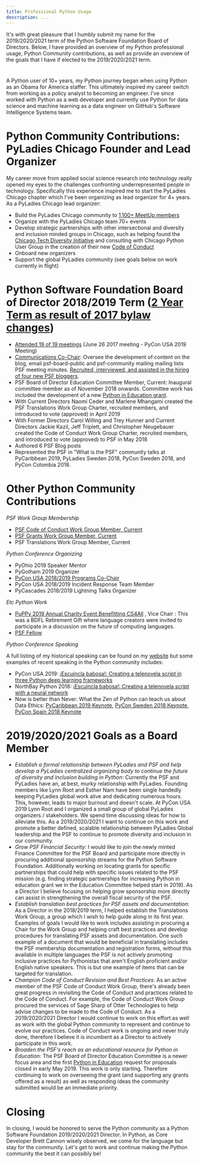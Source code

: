 ```yaml
---
title: Professional Python Usage
description: ...
---
```


It's with great pleasure that I humbly submit my name for the 2019/2020/2021 term of the Python Software Foundation Board of Directors. Below, I have provided an overview of my Python professional usage, Python Community contributions, as well as provide an overview of the goals that I have if elected to the 2019/2020/2021 term.


# 


A Python user of 10\+ years, my Python journey began when using Python as an Obama for America staffer. This ultimately inspired my career switch from working as a policy analyst to becoming an engineer. I've since worked with Python as a web developer and currently use Python for data science and machine learning as a data engineer on GitHub's Software Intelligence Systems team.


# Python Community Contributions: PyLadies Chicago Founder and Lead Organizer


My career move from applied social science research into technology really opened my eyes to the challenges confronting underrepresented people in technology. Specifically this experience inspired me to start the PyLadies Chicago chapter which I've been organizing as lead organizer for 4\+ years. As a PyLadies Chicago lead organizer:


* Build the PyLadies Chicago community to [1,100\+ MeetUp members](https://www.meetup.com/Chicago-PyLadies/)
* Organize with the PyLadies Chicago team 70\+ events
* Develop strategic partnerships with other intersectional and diversity and inclusion minded groups in Chicago, such as helping found the [Chicago Tech Diversity Initiative](http://www.chitechdiversity.com/) and consulting with Chicago Python User Group in the creation of their new [Code of Conduct](https://www.chipy.org/pages/conduct/)
* Onboard new organizers
* Support the global PyLadies community (see goals below on work currently in flight)


# Python Software Foundation Board of Director 2018/2019 Term ([2 Year Term as result of 2017 bylaw changes](http://pyfound.blogspot.com/2017/07/2017-bylaw-changes.html))


* [Attended 19 of 19 meetings](/psf/records/board/minutes/) (June 26 2017 meeting \- PyCon USA 2019 Meeting)
* [Communications Co\-Chair](/psf/records/board/history/#id25): Oversee the development of content on the blog, email psf\-board\-public and psf\-community mailing mailing lists PSF meeting minutes. [Recruited, interviewed, and assisted in the hiring of four new PSF bloggers](http://pyfound.blogspot.com/2018/01/the-python-software-foundation-is.html).
* PSF Board of Director Education Committee Member, Current: Inaugural committee member as of November 2018 onwards. Committee work has included the development of a new [Python in Education grant](http://pyfound.blogspot.com/2019/01/python-in-education-request-for-ideas.html).
* With Current Directors Naomi Ceder and Marlene Mhangami created the PSF Translations Work Group Charter, recruited members, and introduced to vote (approved) in April 2019
* With Former Directors Carol Willing and Trey Hunner and Current Directors Jackie Kazil, Jeff Triplett, and Christopher Neugebauer created the Code of Conduct Work Group Charter, recruited members, and introduced to vote (approved) to PSF in May 2018
* Authored 6 PSF Blog posts
* Represented the PSF in "What is the PSF" community talks at PyCaribbean 2019, PyLadies Sweden 2018, PyCon Sweden 2018, and PyCon Colombia 2018\.


# Other Python Community Contributions


*PSF Work Group Membership*


* [PSF Code of Conduct Work Group Member, Current](/psf/committees/#code-of-conduct-work-group)
* [PSF Grants Work Group Member, Current](/psf/committees/#grants-work-group)
* PSF Translations Work Group Member, Current


*Python Conference Organizing*


* PyOhio 2019 Speaker Mentor
* PyGotham 2019 Organizer
* [PyCon USA 2018/2019 Programs Co\-Chair](https://us.pycon.org/2019/about/staff/)
* PyCon USA 2018/2019 Incident Response Team Member
* PyCascades 2018/2019 Lightning Talks Organizer


*Etc Python Work*


* [PuPPy 2019 Annual Charity Event Benefitting CS4All](http://bdfl-gift.pspython.com/) , Vice Chair : This was a BDFL Retirement Gift where language creators were invited to participate in a discussion on the future of computing languages.
* [PSF Fellow](http://pyfound.blogspot.com/2017/10/python-software-foundation-fellow.html)


*Python Conference Speaking*


A full listing of my historical speaking can be found on my [website](http://lorenamesa.com/talks.html) but some examples of recent speaking in the Python community includes:


* PyCon USA 2019: [¡Escuincla babosa!: Creating a telenovela script in three Python deep learning frameworks](https://us.pycon.org/2019/schedule/presentation/199/)
* NorthBay Python 2018: [¡Escuincla babosa!: Creating a telenovela script with a neural network](https://2018.northbaypython.org/schedule/presentation/25/)
* Now is better than Never: What the Zen of Python can teach us about Data Ethics: [PyCaribbean 2019 Keynote](http://pycaribbean.com/), [PyCon Sweden 2018 Keynote](https://pycon.se/), [PyCon Spain 2018 Keynote](https://2018.es.pycon.org/speakers/lorena-mesa)


# 2019/2020/2021 Goals as a Board Member


* *Establish a formal relationship between PyLadies and PSF and help develop a PyLadies centralized organizing body to continue the future of diversity and inclusion building in Python*: Currently the PSF and PyLadies have an, at best, murky relationship with PyLadies. Founding members like Lynn Root and Esther Nam have been single handedly keeping PyLadies global work alive and dedicating numerous hours. This, however, leads to major burnout and doesn't scale. At PyCon USA 2019 Lynn Root and I organized a small group of global PyLadies organizers / stakeholders. We spend time discussing ideas for how to alleviate this. As a 2019/2020/2021 I want to continue on this work and promote a better defined, scalable relationship between PyLadies Global leadership and the PSF to continue to promote diversity and inclusion in our community.
* *Grow PSF Financial Security*: I would like to join the newly minted Finance Committee for the PSF Board and participate more directly in procuring additional sponsorship streams for the Python Software Foundation. Additionally working on locating grants for specific partnerships that could help with specific issues related to the PSF mission (e.g. finding strategic partnerships for increasing Python in education grant we in the Education Committee helped start in 2019\). As a Director I believe focusing on helping grow sponsorship more directly can assist in strengthening the overall fiscal security of the PSF.
* *Establish translation best practices for PSF assets and documentation*: As a Director in the 2018/2019 term, I helped establish the Translations Work Group, a group which I wish to help guide along in its first year. Examples of goals I would like to work includes assisting in procuring a Chair for the Work Group and helping craft best practices and develop procedures for translating PSF assets and documentation. One such example of a document that would be beneficial in translating includes the PSF membership documentation and registration forms, without this available in multiple languages the PSF is not actively promoting inclusive practices for Pythonistas that aren't English proficient and/or English native speakers. This is but one example of items that can be targeted for translation.
* *Champion Code of Conduct Revision and Best Practices*: As an active member of the PSF Code of Conduct Work Group, there's already been great progress in revisiting the Code of Conduct and practices related to the Code of Conduct. For example, the Code of Conduct Work Group procured the services of Sage Sharp of Otter Technologies to help advise changes to be made to the Code of Conduct. As a 2019/2020/2021 Director I would continue to work on this effort as well as work with the global Python community to represent and continue to evolve our practices. Code of Conduct work is ongoing and never truly done, therefore I believe it is incumbent as a Director to actively participate in this work.
* *Broaden the PSF's reach as an educational resource for Python in Education*: The PSF Board of Director Education Committee is a newer focus area and the first [Python in Education](http://pyfound.blogspot.com/2019/01/python-in-education-request-for-ideas.html) request for proposals closed in early May 2019\. This work is only starting. Therefore continuing to work on overseeing the grant (and supporting any grants offered as a result) as well as responding ideas the community submitted would be an immediate priority.


# Closing


In closing, I would be honored to serve the Python community as a Python Software Foundation 2019/2020/2021 Director. In Python, as Core Developer Brett Cannon wisely observed, we come for the language but stay for the community. Let's get to work and continue making the Python community the best it can possibly be!


